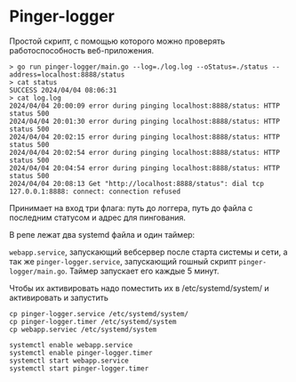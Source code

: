 # Pinger-logger

Простой скрипт, с помощью которого можно проверять работоспособность веб-приложения. 

```
> go run pinger-logger/main.go --log=./log.log --oStatus=./status --address=localhost:8888/status
> cat status
SUCCESS 2024/04/04 08:06:31
> cat log.log
2024/04/04 20:00:09 error during pinging localhost:8888/status: HTTP status 500
2024/04/04 20:01:30 error during pinging localhost:8888/status: HTTP status 500
2024/04/04 20:02:15 error during pinging localhost:8888/status: HTTP status 500
2024/04/04 20:02:54 error during pinging localhost:8888/status: HTTP status 500
2024/04/04 20:04:54 error during pinging localhost:8888/status: HTTP status 500
2024/04/04 20:08:13 Get "http://localhost:8888/status": dial tcp 127.0.0.1:8888: connect: connection refused
```

Принимает на вход три флага: путь до логгера, путь до файла с последним статусом и адрес для пингования.

В репе лежат два systemd файла и один таймер:

`webapp.service`, запускающий вебсервер после старта системы и сети, а так же `pinger-logger.service`, запускающий 
гошный скрипт `pinger-logger/main.go`. Таймер запускает его каждые 5 минут.

Чтобы их активировать надо поместить их в /etc/systemd/system/ и активировать и запустить

```
cp pinger-logger.service /etc/systemd/system/
cp pinger-logger.timer /etc/systemd/system
cp webapp.serviec /etc/systemd/system

systemctl enable webapp.service
systemctl enable pinger-logger.timer
systemctl start webapp.service
systemctl start pinger-logger.timer
```